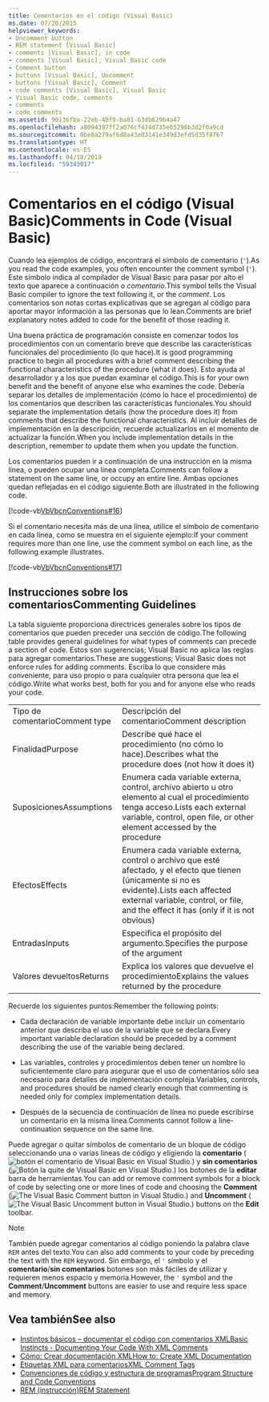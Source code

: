 ```yaml
---
title: Comentarios en el código (Visual Basic)
ms.date: 07/20/2015
helpviewer_keywords:
- Uncomment button
- REM statement [Visual Basic]
- comments [Visual Basic], in code
- comments [Visual Basic], Visual Basic code
- Comment button
- buttons [Visual Basic], Uncomment
- buttons [Visual Basic], Comment
- code comments [Visual Basic], Visual Basic
- Visual Basic code, comments
- comments
- code comments
ms.assetid: 90136fba-22eb-49f9-ba81-63db629b4a47
ms.openlocfilehash: a8094397ff2a076cf474d735e65298b3d2f0a9cd
ms.sourcegitcommit: 0be8a279af6d8a43e03141e349d3efd5d35f8767
ms.translationtype: HT
ms.contentlocale: es-ES
ms.lasthandoff: 04/18/2019
ms.locfileid: "59343017"
---
```

# <a name="comments-in-code-visual-basic"></a><span data-ttu-id="75b35-102">Comentarios en el código (Visual Basic)</span><span class="sxs-lookup"><span data-stu-id="75b35-102">Comments in Code (Visual Basic)</span></span>
<span data-ttu-id="75b35-103">Cuando lea ejemplos de código, encontrará el símbolo de comentario (`'`).</span><span class="sxs-lookup"><span data-stu-id="75b35-103">As you read the code examples, you often encounter the comment symbol (`'`).</span></span> <span data-ttu-id="75b35-104">Este símbolo indica al compilador de Visual Basic para pasar por alto el texto que aparece a continuación o *comentario*.</span><span class="sxs-lookup"><span data-stu-id="75b35-104">This symbol tells the Visual Basic compiler to ignore the text following it, or the *comment*.</span></span> <span data-ttu-id="75b35-105">Los comentarios son notas cortas explicativas que se agregan al código para aportar mayor información a las personas que lo lean.</span><span class="sxs-lookup"><span data-stu-id="75b35-105">Comments are brief explanatory notes added to code for the benefit of those reading it.</span></span>  
  
 <span data-ttu-id="75b35-106">Una buena práctica de programación consiste en comenzar todos los procedimientos con un comentario breve que describe las características funcionales del procedimiento (lo que hace).</span><span class="sxs-lookup"><span data-stu-id="75b35-106">It is good programming practice to begin all procedures with a brief comment describing the functional characteristics of the procedure (what it does).</span></span> <span data-ttu-id="75b35-107">Esto ayuda al desarrollador y a los que puedan examinar el código.</span><span class="sxs-lookup"><span data-stu-id="75b35-107">This is for your own benefit and the benefit of anyone else who examines the code.</span></span> <span data-ttu-id="75b35-108">Debería separar los detalles de implementación (cómo lo hace el procedimiento) de los comentarios que describen las características funcionales.</span><span class="sxs-lookup"><span data-stu-id="75b35-108">You should separate the implementation details (how the procedure does it) from comments that describe the functional characteristics.</span></span> <span data-ttu-id="75b35-109">Al incluir detalles de implementación en la descripción, recuerde actualizarlos en el momento de actualizar la función.</span><span class="sxs-lookup"><span data-stu-id="75b35-109">When you include implementation details in the description, remember to update them when you update the function.</span></span>  
  
 <span data-ttu-id="75b35-110">Los comentarios pueden ir a continuación de una instrucción en la misma línea, o pueden ocupar una línea completa.</span><span class="sxs-lookup"><span data-stu-id="75b35-110">Comments can follow a statement on the same line, or occupy an entire line.</span></span> <span data-ttu-id="75b35-111">Ambas opciones quedan reflejadas en el código siguiente.</span><span class="sxs-lookup"><span data-stu-id="75b35-111">Both are illustrated in the following code.</span></span>  
  
 [!code-vb[VbVbcnConventions#16](~/samples/snippets/visualbasic/VS_Snippets_VBCSharp/VbVbcnConventions/VB/Class1.vb#16)]  
  
 <span data-ttu-id="75b35-112">Si el comentario necesita más de una línea, utilice el símbolo de comentario en cada línea, como se muestra en el siguiente ejemplo:</span><span class="sxs-lookup"><span data-stu-id="75b35-112">If your comment requires more than one line, use the comment symbol on each line, as the following example illustrates.</span></span>  
  
 [!code-vb[VbVbcnConventions#17](~/samples/snippets/visualbasic/VS_Snippets_VBCSharp/VbVbcnConventions/VB/Class1.vb#17)]  
  
## <a name="commenting-guidelines"></a><span data-ttu-id="75b35-113">Instrucciones sobre los comentarios</span><span class="sxs-lookup"><span data-stu-id="75b35-113">Commenting Guidelines</span></span>  
 <span data-ttu-id="75b35-114">La tabla siguiente proporciona directrices generales sobre los tipos de comentarios que pueden preceder una sección de código.</span><span class="sxs-lookup"><span data-stu-id="75b35-114">The following table provides general guidelines for what types of comments can precede a section of code.</span></span> <span data-ttu-id="75b35-115">Estos son sugerencias; Visual Basic no aplica las reglas para agregar comentarios.</span><span class="sxs-lookup"><span data-stu-id="75b35-115">These are suggestions; Visual Basic does not enforce rules for adding comments.</span></span> <span data-ttu-id="75b35-116">Escriba lo que considere más conveniente, para uso propio o para cualquier otra persona que lea el código.</span><span class="sxs-lookup"><span data-stu-id="75b35-116">Write what works best, both for you and for anyone else who reads your code.</span></span>  
  
|||  
|---|---|  
|<span data-ttu-id="75b35-117">Tipo de comentario</span><span class="sxs-lookup"><span data-stu-id="75b35-117">Comment type</span></span>|<span data-ttu-id="75b35-118">Descripción del comentario</span><span class="sxs-lookup"><span data-stu-id="75b35-118">Comment description</span></span>|  
|<span data-ttu-id="75b35-119">Finalidad</span><span class="sxs-lookup"><span data-stu-id="75b35-119">Purpose</span></span>|<span data-ttu-id="75b35-120">Describe qué hace el procedimiento (no cómo lo hace).</span><span class="sxs-lookup"><span data-stu-id="75b35-120">Describes what the procedure does (not how it does it)</span></span>|  
|<span data-ttu-id="75b35-121">Suposiciones</span><span class="sxs-lookup"><span data-stu-id="75b35-121">Assumptions</span></span>|<span data-ttu-id="75b35-122">Enumera cada variable externa, control, archivo abierto u otro elemento al cual el procedimiento tenga acceso.</span><span class="sxs-lookup"><span data-stu-id="75b35-122">Lists each external variable, control, open file, or other element accessed by the procedure</span></span>|  
|<span data-ttu-id="75b35-123">Efectos</span><span class="sxs-lookup"><span data-stu-id="75b35-123">Effects</span></span>|<span data-ttu-id="75b35-124">Enumera cada variable externa, control o archivo que esté afectado, y el efecto que tienen (únicamente si no es evidente).</span><span class="sxs-lookup"><span data-stu-id="75b35-124">Lists each affected external variable, control, or file, and the effect it has (only if it is not obvious)</span></span>|  
|<span data-ttu-id="75b35-125">Entradas</span><span class="sxs-lookup"><span data-stu-id="75b35-125">Inputs</span></span>|<span data-ttu-id="75b35-126">Especifica el propósito del argumento.</span><span class="sxs-lookup"><span data-stu-id="75b35-126">Specifies the purpose of the argument</span></span>|  
|<span data-ttu-id="75b35-127">Valores devueltos</span><span class="sxs-lookup"><span data-stu-id="75b35-127">Returns</span></span>|<span data-ttu-id="75b35-128">Explica los valores que devuelve el procedimiento</span><span class="sxs-lookup"><span data-stu-id="75b35-128">Explains the values returned by the procedure</span></span>|  
  
 <span data-ttu-id="75b35-129">Recuerde los siguientes puntos:</span><span class="sxs-lookup"><span data-stu-id="75b35-129">Remember the following points:</span></span>  
  
-   <span data-ttu-id="75b35-130">Cada declaración de variable importante debe incluir un comentario anterior que describa el uso de la variable que se declara.</span><span class="sxs-lookup"><span data-stu-id="75b35-130">Every important variable declaration should be preceded by a comment describing the use of the variable being declared.</span></span>  
  
-   <span data-ttu-id="75b35-131">Las variables, controles y procedimientos deben tener un nombre lo suficientemente claro para asegurar que el uso de comentarios sólo sea necesario para detalles de implementación compleja.</span><span class="sxs-lookup"><span data-stu-id="75b35-131">Variables, controls, and procedures should be named clearly enough that commenting is needed only for complex implementation details.</span></span>  
  
-   <span data-ttu-id="75b35-132">Después de la secuencia de continuación de línea no puede escribirse un comentario en la misma línea.</span><span class="sxs-lookup"><span data-stu-id="75b35-132">Comments cannot follow a line-continuation sequence on the same line.</span></span>  
  
 <span data-ttu-id="75b35-133">Puede agregar o quitar símbolos de comentario de un bloque de código seleccionando una o varias líneas de código y eligiendo la **comentario** (![botón el comentario de Visual Basic en Visual Studio.](./media/comments-in-code/visual-basic-comment-button.gif)) y **sin comentarios**  (![Botón la quite de Visual Basic en Visual Studio.](./media/comments-in-code/visual-basic-uncomment-button.gif)) los botones de la **editar** barra de herramientas.</span><span class="sxs-lookup"><span data-stu-id="75b35-133">You can add or remove comment symbols for a block of code by selecting one or more lines of code and choosing the **Comment** (![The Visual Basic Comment button in Visual Studio.](./media/comments-in-code/visual-basic-comment-button.gif)) and **Uncomment** (![The Visual Basic Uncomment button in Visual Studio.](./media/comments-in-code/visual-basic-uncomment-button.gif)) buttons on the **Edit** toolbar.</span></span>  
  
> [!NOTE]
>  <span data-ttu-id="75b35-134">También puede agregar comentarios al código poniendo la palabra clave `REM` antes del texto.</span><span class="sxs-lookup"><span data-stu-id="75b35-134">You can also add comments to your code by preceding the text with the `REM` keyword.</span></span> <span data-ttu-id="75b35-135">Sin embargo, el `'` símbolo y el **comentario**/**sin comentarios** botones son más fáciles de utilizar y requieren menos espacio y memoria.</span><span class="sxs-lookup"><span data-stu-id="75b35-135">However, the `'` symbol and the **Comment**/**Uncomment** buttons are easier to use and require less space and memory.</span></span>  
  
## <a name="see-also"></a><span data-ttu-id="75b35-136">Vea también</span><span class="sxs-lookup"><span data-stu-id="75b35-136">See also</span></span>

- [<span data-ttu-id="75b35-137">Instintos básicos – documentar el código con comentarios XML</span><span class="sxs-lookup"><span data-stu-id="75b35-137">Basic Instincts - Documenting Your Code With XML Comments</span></span>](https://msdn.microsoft.com/magazine/dd722812.aspx)
- [<span data-ttu-id="75b35-138">Cómo: Crear documentación XML</span><span class="sxs-lookup"><span data-stu-id="75b35-138">How to: Create XML Documentation</span></span>](../../../visual-basic/programming-guide/program-structure/how-to-create-xml-documentation.md)
- [<span data-ttu-id="75b35-139">Etiquetas XML para comentarios</span><span class="sxs-lookup"><span data-stu-id="75b35-139">XML Comment Tags</span></span>](../../../visual-basic/language-reference/xmldoc/index.md)
- [<span data-ttu-id="75b35-140">Convenciones de código y estructura de programas</span><span class="sxs-lookup"><span data-stu-id="75b35-140">Program Structure and Code Conventions</span></span>](../../../visual-basic/programming-guide/program-structure/program-structure-and-code-conventions.md)
- [<span data-ttu-id="75b35-141">REM (instrucción)</span><span class="sxs-lookup"><span data-stu-id="75b35-141">REM Statement</span></span>](../../../visual-basic/language-reference/statements/rem-statement.md)
